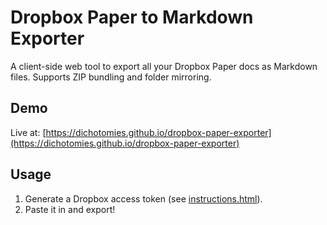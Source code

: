 # Dropbox Paper to Markdown Exporter

A client-side web tool to export all your Dropbox Paper docs as Markdown files. Supports ZIP bundling and folder mirroring.

## Demo
Live at: [https://dichotomies.github.io/dropbox-paper-exporter](https://dichotomies.github.io/dropbox-paper-exporter)

## Usage
1. Generate a Dropbox access token (see [instructions.html](instructions.html)).
2. Paste it in and export!

